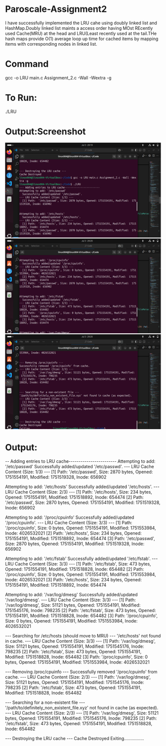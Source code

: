 # Paroscale-Assignment2
I have successfully implemented the LRU cahe using doubly linked list and HashMap.Doubly linked list maints a access order having MOst REcently used Cache(MRU) at the head and LRU(Least recently used at the tail.THe hash maps provide O(1) average loop up time for cached items by mapping items with corresponding nodes in linked list.

# Command
gcc -o LRU main.c Assignment_2.c -Wall -Wextra -g
# To Run:
./LRU


# Output:Screenshot

![image alt](https://github.com/Ishaanyadav2004/Paroscale-Assignment2/blob/main/Screenshot%20from%202025-07-03%2020-20-05.png?raw=true)
![image alt](https://github.com/Ishaanyadav2004/Paroscale-Assignment2/blob/main/Screenshot%20from%202025-07-03%2020-20-13.png?raw=true)
![image alt](https://github.com/Ishaanyadav2004/Paroscale-Assignment2/blob/main/Screenshot%20from%202025-07-03%2020-20-23.png?raw=true)

# Output:
-- Adding entries to LRU cache------------------------
Attempting to add: '/etc/passwd'
  Successfully added/updated '/etc/passwd'.
--- LRU Cache Content (Size: 1/3) ---
  [1] Path:  '/etc/passwd', Size: 2870 bytes, Opened: 1751554191, Modified:  1751519328, Inode: 656902


Attempting to add: '/etc/hosts'
  Successfully added/updated '/etc/hosts'.
--- LRU Cache Content (Size: 2/3) ---
  [1] Path:  '/etc/hosts', Size: 234 bytes, Opened: 1751554191, Modified:  1751518892, Inode: 654474
  [2] Path:  '/etc/passwd', Size: 2870 bytes, Opened: 1751554191, Modified:  1751519328, Inode: 656902


Attempting to add: '/proc/cpuinfo'
  Successfully added/updated '/proc/cpuinfo'.
--- LRU Cache Content (Size: 3/3) ---
  [1] Path:  '/proc/cpuinfo', Size: 0 bytes, Opened: 1751554191, Modified:  1751553984, Inode: 4026532021
  [2] Path:  '/etc/hosts', Size: 234 bytes, Opened: 1751554191, Modified:  1751518892, Inode: 654474
  [3] Path:  '/etc/passwd', Size: 2870 bytes, Opened: 1751554191, Modified:  1751519328, Inode: 656902


Attempting to add: '/etc/fstab'
  Successfully added/updated '/etc/fstab'.
--- LRU Cache Content (Size: 3/3) ---
  [1] Path:  '/etc/fstab', Size: 473 bytes, Opened: 1751554191, Modified:  1751518828, Inode: 654482
  [2] Path:  '/proc/cpuinfo', Size: 0 bytes, Opened: 1751554191, Modified:  1751553984, Inode: 4026532021
  [3] Path:  '/etc/hosts', Size: 234 bytes, Opened: 1751554191, Modified:  1751518892, Inode: 654474


Attempting to add: '/var/log/dmesg'
  Successfully added/updated '/var/log/dmesg'.
--- LRU Cache Content (Size: 3/3) ---
  [1] Path:  '/var/log/dmesg', Size: 51121 bytes, Opened: 1751554191, Modified:  1751545176, Inode: 798235
  [2] Path:  '/etc/fstab', Size: 473 bytes, Opened: 1751554191, Modified:  1751518828, Inode: 654482
  [3] Path:  '/proc/cpuinfo', Size: 0 bytes, Opened: 1751554191, Modified:  1751553984, Inode: 4026532021


--- Searching for /etc/hosts (should move to MRU) ---
'/etc/hosts' not found in cache.
--- LRU Cache Content (Size: 3/3) ---
  [1] Path:  '/var/log/dmesg', Size: 51121 bytes, Opened: 1751554191, Modified:  1751545176, Inode: 798235
  [2] Path:  '/etc/fstab', Size: 473 bytes, Opened: 1751554191, Modified:  1751518828, Inode: 654482
  [3] Path:  '/proc/cpuinfo', Size: 0 bytes, Opened: 1751554191, Modified:  1751553984, Inode: 4026532021


--- Removing /proc/cpuinfo ---
Successfully removed '/proc/cpuinfo' from cache.
--- LRU Cache Content (Size: 2/3) ---
  [1] Path:  '/var/log/dmesg', Size: 51121 bytes, Opened: 1751554191, Modified:  1751545176, Inode: 798235
  [2] Path:  '/etc/fstab', Size: 473 bytes, Opened: 1751554191, Modified:  1751518828, Inode: 654482


--- Searching for a non-existent file ---
'/path/to/definitely_non_existent_file.xyz' not found in cache (as expected).
--- LRU Cache Content (Size: 2/3) ---
  [1] Path:  '/var/log/dmesg', Size: 51121 bytes, Opened: 1751554191, Modified:  1751545176, Inode: 798235
  [2] Path:  '/etc/fstab', Size: 473 bytes, Opened: 1751554191, Modified:  1751518828, Inode: 654482


--- Destroying the LRU cache ---
Cache Destroyed
Exiting................
